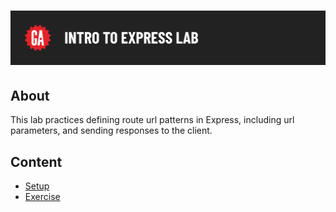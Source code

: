 # ![Intro to Express Lab](../assets/hero.png)

## About

This lab practices defining route url patterns in Express, including url parameters, and sending responses to the client.


## Content

- [Setup](../setup/README.md)
- [Exercise](../exercise/README.md)
